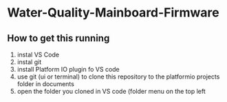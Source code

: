 # Water-Quality-Mainboard-Firmware

## How to get this running
1. instal VS Code
2. instal git
3. install Platform IO plugin fo VS code
4. use git (ui or terminal) to clone this repository to the platformio projects folder in documents
5. open the folder you cloned in VS code (folder menu on the top left
